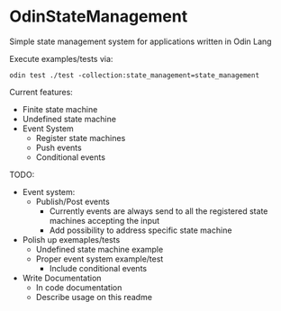 # OdinStateManagement
Simple state management system for applications written in Odin Lang

Execute examples/tests via:
```
odin test ./test -collection:state_management=state_management 
```

Current features:
 - Finite state machine
 - Undefined state machine
 - Event System
    - Register state machines
    - Push events
    - Conditional events
    
TODO:
- Event system:
  - Publish/Post events
    - Currently events are always send to all the registered state machines accepting the input
    - Add possibility to address specific state machine
- Polish up exemaples/tests
  - Undefined state machine example
  - Proper event system example/test
    - Include conditional events
- Write Documentation
  - In code documentation
  - Describe usage on this readme
